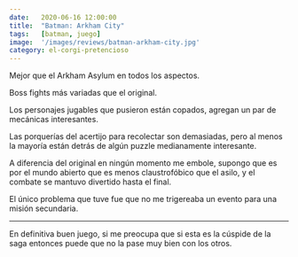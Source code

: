 ```yaml
---
date:   2020-06-16 12:00:00
title:  "Batman: Arkham City"
tags:   [batman, juego]
image:  '/images/reviews/batman-arkham-city.jpg'
category: el-corgi-pretencioso
---
```

Mejor que el Arkham Asylum en todos los aspectos.

Boss fights más variadas que el original.

Los personajes jugables que pusieron están copados, agregan un par de mecánicas interesantes.

Las porquerías del acertijo para recolectar son demasiadas, pero al menos la mayoría están detrás de algún puzzle medianamente interesante.

A diferencia del original en ningún momento me embole, supongo que es por el mundo abierto que es menos claustrofóbico que el asilo, y el combate se mantuvo divertido hasta el final.

El único problema que tuve fue que no me trigereaba un evento para una misión secundaria.

<hr>

En definitiva buen juego, si me preocupa que si esta es la cúspide de la saga entonces puede que no la pase muy bien con los otros.

